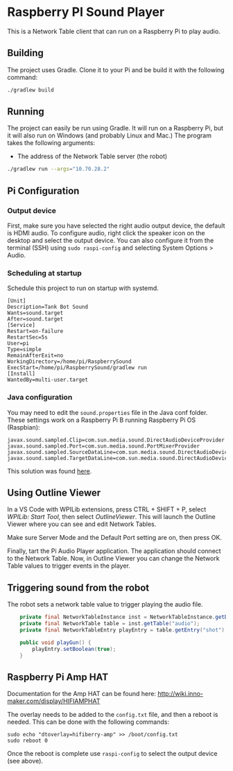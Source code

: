 # Raspberry PI Sound Player

This is a Network Table client that can run on a Raspberry Pi to play audio.

## Building
The project uses Gradle. Clone it to your Pi and be build it with the following command:
``` bash
./gradlew build
```

## Running
The project can easily be run using Gradle. It will run on a Raspberry Pi, but it will also run on Windows (and
probably Linux and Mac.)
The program takes the following arguments:
- The address of the Network Table server (the robot)

``` bash
./gradlew run --args="10.70.28.2"
```

## Pi Configuration
### Output device
First, make sure you have selected the right audio output device, the default is HDMI audio. To configure audio, right
click the speaker icon on the desktop and select the output device. You can also configure it from the terminal (SSH)
using `sudo raspi-config` and selecting System Options > Audio.

### Scheduling at startup
Schedule this project to run on startup with systemd.
```
[Unit]
Description=Tank Bot Sound
Wants=sound.target
After=sound.target
[Service]
Restart=on-failure
RestartSec=5s
User=pi
Type=simple
RemainAfterExit=no
WorkingDirectory=/home/pi/RaspberrySound
ExecStart=/home/pi/RaspberrySound/gradlew run
[Install]
WantedBy=multi-user.target
```

### Java configuration
You may need to edit the `sound.properties` file in the Java conf folder. These settings work on a Raspberry Pi B
running Raspberry Pi OS (Raspbian):

```
javax.sound.sampled.Clip=com.sun.media.sound.DirectAudioDeviceProvider
javax.sound.sampled.Port=com.sun.media.sound.PortMixerProvider
javax.sound.sampled.SourceDataLine=com.sun.media.sound.DirectAudioDeviceProvider
javax.sound.sampled.TargetDataLine=com.sun.media.sound.DirectAudioDeviceProvider
```
This solution was found [here](https://nealvs.wordpress.com/2017/08/11/java-sound-on-a-raspberry-pi-with-openjdk/).

## Using Outline Viewer
In a VS Code with WPILib extensions, press CTRL + SHIFT + P, select _WPILib: Start Tool_, then select _OutlineViewer_.
This will launch the Outline Viewer where you can see and edit Network Tables.

Make sure Server Mode and the Default Port setting are on, then press OK.

Finally, tart the Pi Audio Player application. The application should connect to the Network Table. Now, in Outline
Viewer you can change the Network Table values to trigger events in the player.

## Triggering sound from the robot
The robot sets a network table value to trigger playing the audio file.
``` java
    private final NetworkTableInstance inst = NetworkTableInstance.getDefault();
    private final NetworkTable table = inst.getTable("audio");
    private final NetworkTableEntry playEntry = table.getEntry("shot");

    public void playGun() {
        playEntry.setBoolean(true);
    }
```

## Raspberry Pi Amp HAT
Documentation for the Amp HAT can be found here: http://wiki.inno-maker.com/display/HIFIAMPHAT

The overlay needs to be added to the `config.txt` file, and then a reboot is needed. This can be done with the following commands:
```
sudo echo "dtoverlay=hifiberry-amp" >> /boot/config.txt
sudo reboot 0
```
Once the reboot is complete use `raspi-config` to select the output device (see above).

